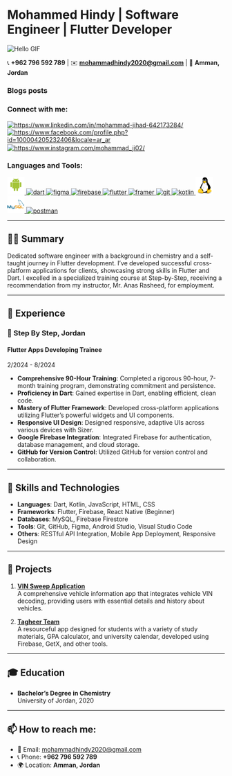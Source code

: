 # Mohammed Hindy | Software Engineer | Flutter Developer

![Hello GIF](https://i.pinimg.com/originals/3c/66/44/3c6644e66d201ed4510e4e52c8f4eb5f.gif)

📞 **+962 796 592 789** | ✉️ **mohammadhindy2020@gmail.com** | 📍 **Amman, Jordan**

### Blogs posts
<!-- BLOG-POST-LIST:START -->
<!-- BLOG-POST-LIST:END -->

<h3 align="left">Connect with me:</h3>
<p align="left">
<a href="https://linkedin.com/in/mohammad-jihad-642173284/" target="blank"><img align="center" src="https://raw.githubusercontent.com/rahuldkjain/github-profile-readme-generator/master/src/images/icons/Social/linked-in-alt.svg" alt="https://www.linkedin.com/in/mohammad-jihad-642173284/" height="30" width="40" /></a>
<a href="https://fb.com/100004205232406" target="blank"><img align="center" src="https://raw.githubusercontent.com/rahuldkjain/github-profile-readme-generator/master/src/images/icons/Social/facebook.svg" alt="https://www.facebook.com/profile.php?id=100004205232406&locale=ar_ar" height="30" width="40" /></a>
<a href="https://instagram.com/mohammad_ji02/" target="blank"><img align="center" src="https://raw.githubusercontent.com/rahuldkjain/github-profile-readme-generator/master/src/images/icons/Social/instagram.svg" alt="https://www.instagram.com/mohammad_ji02/" height="30" width="40" /></a>
</p>

<h3 align="left">Languages and Tools:</h3>
<p align="left"> <a href="https://developer.android.com" target="_blank" rel="noreferrer"> <img src="https://raw.githubusercontent.com/devicons/devicon/master/icons/android/android-original-wordmark.svg" alt="android" width="40" height="40"/> </a> <a href="https://dart.dev" target="_blank" rel="noreferrer"> <img src="https://www.vectorlogo.zone/logos/dartlang/dartlang-icon.svg" alt="dart" width="40" height="40"/> </a> <a href="https://www.figma.com/" target="_blank" rel="noreferrer"> <img src="https://www.vectorlogo.zone/logos/figma/figma-icon.svg" alt="figma" width="40" height="40"/> </a> <a href="https://firebase.google.com/" target="_blank" rel="noreferrer"> <img src="https://www.vectorlogo.zone/logos/firebase/firebase-icon.svg" alt="firebase" width="40" height="40"/> </a> <a href="https://flutter.dev" target="_blank" rel="noreferrer"> <img src="https://www.vectorlogo.zone/logos/flutterio/flutterio-icon.svg" alt="flutter" width="40" height="40"/> </a> <a href="https://www.framer.com/" target="_blank" rel="noreferrer"> <img src="https://www.vectorlogo.zone/logos/framer/framer-icon.svg" alt="framer" width="40" height="40"/> </a> <a href="https://git-scm.com/" target="_blank" rel="noreferrer"> <img src="https://www.vectorlogo.zone/logos/git-scm/git-scm-icon.svg" alt="git" width="40" height="40"/> </a> <a href="https://kotlinlang.org" target="_blank" rel="noreferrer"> <img src="https://www.vectorlogo.zone/logos/kotlinlang/kotlinlang-icon.svg" alt="kotlin" width="40" height="40"/> </a> <a href="https://www.linux.org/" target="_blank" rel="noreferrer"> <img src="https://raw.githubusercontent.com/devicons/devicon/master/icons/linux/linux-original.svg" alt="linux" width="40" height="40"/> </a> <a href="https://www.mysql.com/" target="_blank" rel="noreferrer"> <img src="https://raw.githubusercontent.com/devicons/devicon/master/icons/mysql/mysql-original-wordmark.svg" alt="mysql" width="40" height="40"/> </a> <a href="https://postman.com" target="_blank" rel="noreferrer"> <img src="https://www.vectorlogo.zone/logos/getpostman/getpostman-icon.svg" alt="postman" width="40" height="40"/> </a> </p>


---

## 👨‍💻 Summary

Dedicated software engineer with a background in chemistry and a self-taught journey in Flutter development. I’ve developed successful cross-platform applications for clients, showcasing strong skills in Flutter and Dart. I excelled in a specialized training course at Step-by-Step, receiving a recommendation from my instructor, Mr. Anas Rasheed, for employment.

---

## 💼 Experience

### 📌 Step By Step, Jordan
#### Flutter Apps Developing Trainee  
2/2024 - 8/2024  
- **Comprehensive 90-Hour Training**: Completed a rigorous 90-hour, 7-month training program, demonstrating commitment and persistence.  
- **Proficiency in Dart**: Gained expertise in Dart, enabling efficient, clean code.  
- **Mastery of Flutter Framework**: Developed cross-platform applications utilizing Flutter’s powerful widgets and UI components.  
- **Responsive UI Design**: Designed responsive, adaptive UIs across various devices with Sizer.  
- **Google Firebase Integration**: Integrated Firebase for authentication, database management, and cloud storage.  
- **GitHub for Version Control**: Utilized GitHub for version control and collaboration.  

--- 

## 🔧 Skills and Technologies

- **Languages**: Dart, Kotlin, JavaScript, HTML, CSS
- **Frameworks**: Flutter, Firebase, React Native (Beginner)
- **Databases**: MySQL, Firebase Firestore
- **Tools**: Git, GitHub, Figma, Android Studio, Visual Studio Code
- **Others**: RESTful API Integration, Mobile App Deployment, Responsive Design

---

## 🎯 Projects
1. **[VIN Sweep Application](https://github.com/mohammadjiha/vin_sweep3)**  
   A comprehensive vehicle information app that integrates vehicle VIN decoding, providing users with essential details and history about vehicles.  
   
2. **[Tagheer Team](https://github.com/mohammadjiha/taggeer-app)**  
   A resourceful app designed for students with a variety of study materials, GPA calculator, and university calendar, developed using Firebase, GetX, and other tools.  

---

## 🎓 Education

- **Bachelor’s Degree in Chemistry**  
  University of Jordan, 2020  

--- 

## 📫 How to reach me:
- 📧 Email: [mohammadhindy2020@gmail.com](mailto:mohammadhindy2020@gmail.com)
- 📞 Phone: **+962 796 592 789**
- 🌍 Location: **Amman, Jordan**
